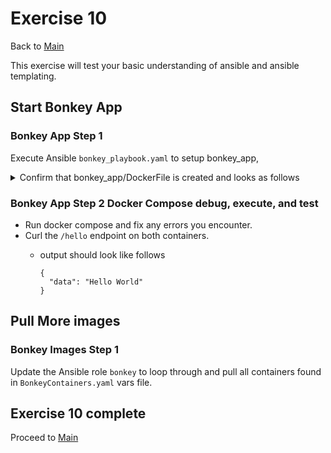 # Exercise 10

Back to [Main](../README.md)

This exercise will test your basic understanding of ansible and ansible templating.

## Start Bonkey App

### Bonkey App Step 1

Execute Ansible `bonkey_playbook.yaml` to setup bonkey_app,

<details>
  <summary>
  Confirm that bonkey_app/DockerFile is created and looks as follows
  </summary>

  ```code
FROM dahicks/sample:latest AS build
SHELL ["/bin/bash", "-o", "pipefail", "-c"]
RUN useradd --no-log-init -m -r -g root bonkey
COPY helloworld.py /app/main.py

RUN cd /app && \
    whoami && \
    pwd && \
    ls -ltra && \
    ls -ltra && \
    pip install Flask-RESTful Flask

ENTRYPOINT ["python3", "/app/main.py"]
USER bonkey

 ```

 </details>
  </p>

### Bonkey App Step 2 Docker Compose debug, execute, and test

+ Run docker compose and fix any errors you encounter.
+ Curl the `/hello` endpoint on both containers.
  + output should look like follows

    ```shell
    {
      "data": "Hello World"
    }
    ```

## Pull More images

### Bonkey Images Step 1

Update the Ansible role `bonkey` to loop through and pull all containers found in
`BonkeyContainers.yaml` vars file.

## Exercise 10 complete

Proceed to [Main](../README.md)
